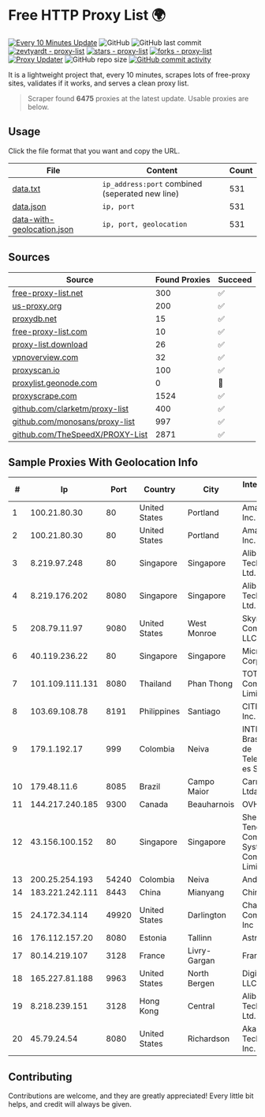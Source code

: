 
# Free HTTP Proxy List 🌍

[![Every 10 Minutes Update](https://github.com/mertguvencli/http-proxy-list/actions/workflows/main.yml/badge.svg?branch=main)](https://github.com/mertguvencli/http-proxy-list/actions/workflows/main.yml)
![GitHub](https://img.shields.io/github/license/mertguvencli/http-proxy-list)
![GitHub last commit](https://img.shields.io/github/last-commit/mertguvencli/http-proxy-list)
[![zevtyardt - proxy-list](https://img.shields.io/static/v1?label=zevtyardt&message=proxy-list&color=blue&logo=github)](https://github.com/zevtyardt/proxy-list "Go to GitHub repo")
[![stars - proxy-list](https://img.shields.io/github/stars/zevtyardt/proxy-list?style=social)](https://github.com/zevtyardt/proxy-list)
[![forks - proxy-list](https://img.shields.io/github/forks/zevtyardt/proxy-list?style=social)](https://github.com/zevtyardt/proxy-list)
[![Proxy Updater](https://github.com/zevtyardt/proxy-list/workflows/Proxy%20Updater/badge.svg)](https://github.com/zevtyardt/proxy-list/actions?query=workflow:"Proxy+Updater")
![GitHub repo size](https://img.shields.io/github/repo-size/zevtyardt/proxy-list)
[![GitHub commit activity](https://img.shields.io/github/commit-activity/m/zevtyardt/proxy-list?logo=commits)](https://github.com/zevtyardt/proxy-list/commits/main)

It is a lightweight project that, every 10 minutes, scrapes lots of free-proxy sites, validates if it works, and serves a clean proxy list.

> Scraper found **6475** proxies at the latest update. Usable proxies are below.

## Usage

Click the file format that you want and copy the URL.

|File|Content|Count|
|----|-------|-----|
|[data.txt](https://raw.githubusercontent.com/mertguvencli/http-proxy-list/main/proxy-list/data.txt)|`ip_address:port` combined (seperated new line)|531|
|[data.json](https://raw.githubusercontent.com/mertguvencli/http-proxy-list/main/proxy-list/data.json)|`ip, port`|531|
|[data-with-geolocation.json](https://raw.githubusercontent.com/mertguvencli/http-proxy-list/main/proxy-list/data-with-geolocation.json)|`ip, port, geolocation`|531|

## Sources

|Source|Found Proxies|Succeed|
|------|-------------|-------|
|[free-proxy-list.net](https://free-proxy-list.net)|300|✅|
|[us-proxy.org](https://www.us-proxy.org)|200|✅|
|[proxydb.net](http://proxydb.net)|15|✅|
|[free-proxy-list.com](https://free-proxy-list.com/?page=&port=&type%5B%5D=http&type%5B%5D=https&up_time=0&search=Search)|10|✅|
|[proxy-list.download](https://www.proxy-list.download/HTTP)|26|✅|
|[vpnoverview.com](https://vpnoverview.com/privacy/anonymous-browsing/free-proxy-servers)|32|✅|
|[proxyscan.io](https://www.proxyscan.io)|100|✅|
|[proxylist.geonode.com](https://proxylist.geonode.com/api/proxy-list?limit=300&page=1&sort_by=lastChecked&sort_type=desc&protocols=http,https)|0|🚫|
|[proxyscrape.com](https://api.proxyscrape.com/v2/?request=displayproxies&protocol=http&timeout=10000&country=all&ssl=all&anonymity=all)|1524|✅|
|[github.com/clarketm/proxy-list](https://raw.githubusercontent.com/clarketm/proxy-list/master/proxy-list-raw.txt)|400|✅|
|[github.com/monosans/proxy-list](https://raw.githubusercontent.com/monosans/proxy-list/main/proxies/http.txt)|997|✅|
|[github.com/TheSpeedX/PROXY-List](https://raw.githubusercontent.com/TheSpeedX/PROXY-List/master/http.txt)|2871|✅|


## Sample Proxies With Geolocation Info

|#|Ip|Port|Country|City|Internet Service Provider|
|-|--|----|-------|----|-------------------------|
|1|100.21.80.30|80|United States|Portland|Amazon.com, Inc.|
|2|100.21.80.30|80|United States|Portland|Amazon.com, Inc.|
|3|8.219.97.248|80|Singapore|Singapore|Alibaba (US) Technology Co., Ltd.|
|4|8.219.176.202|8080|Singapore|Singapore|Alibaba (US) Technology Co., Ltd.|
|5|208.79.11.97|9080|United States|West Monroe|Skyrider Communications LLC|
|6|40.119.236.22|80|Singapore|Singapore|Microsoft Corporation|
|7|101.109.111.131|8080|Thailand|Phan Thong|TOT Public Company Limited|
|8|103.69.108.78|8191|Philippines|Santiago|CITI Cableworld Inc.|
|9|179.1.192.17|999|Colombia|Neiva|INTERNEXA Brasil Operadora de Telecomunica??es S.A|
|10|179.48.11.6|8085|Brazil|Campo Maior|Carnaubanet Ltda|
|11|144.217.240.185|9300|Canada|Beauharnois|OVH SAS|
|12|43.156.100.152|80|Singapore|Singapore|Shenzhen Tencent Computer Systems Company Limited|
|13|200.25.254.193|54240|Colombia|Neiva|Andinet ON Line|
|14|183.221.242.111|8443|China|Mianyang|China Mobile|
|15|24.172.34.114|49920|United States|Darlington|Charter Communications Inc|
|16|176.112.157.20|8080|Estonia|Tallinn|Astrec Data OU|
|17|80.14.219.107|3128|France|Livry-Gargan|France Telecom|
|18|165.227.81.188|9963|United States|North Bergen|DigitalOcean, LLC|
|19|8.218.239.151|3128|Hong Kong|Central|Alibaba (US) Technology Co., Ltd.|
|20|45.79.24.54|8080|United States|Richardson|Akamai Technologies, Inc.|



## Contributing

Contributions are welcome, and they are greatly appreciated! Every
little bit helps, and credit will always be given.

